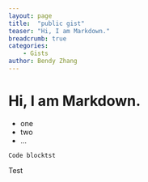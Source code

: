 ```yaml
---
layout: page
title:  "public gist"
teaser: "Hi, I am Markdown."
breadcrumb: true
categories:
    - Gists
author: Bendy Zhang
---
```


# Hi, I am Markdown.
- one
- two
- ...

```
Code blocktst
```

Test


